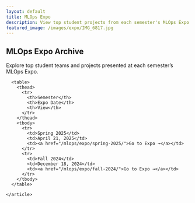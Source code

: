 ```yaml
---
layout: default
title: MLOps Expo
description: View top student projects from each semester's MLOps Expo
featured_image: /images/expo/IMG_6817.jpg
---
```


<section class="hero">
  <div class="hero__image" style="background-image: url({{ page.featured_image | relative_url }})">
    <div class="hero__overlay"></div>
  </div>

  <div class="wrap">
    <h1>MLOps Expo Archive</h1>
    <p>Explore top student teams and projects presented at each semester’s MLOps Expo.</p>
  </div>
</section>

<section class="single">
  <div class="wrap">
    <article class="single-post">

      <table>
        <thead>
          <tr>
            <th>Semester</th>
            <th>Expo Date</th>
            <th>View</th>
          </tr>
        </thead>
        <tbody>
          <tr>
            <td>Spring 2025</td>
            <td>April 21, 2025</td>
            <td><a href="/mlops/expo/spring-2025/">Go to Expo →</a></td>
          </tr>
          <tr>
            <td>Fall 2024</td>
            <td>December 18, 2024</td>
            <td><a href="/mlops/expo/fall-2024/">Go to Expo →</a></td>
          </tr>
        </tbody>
      </table>

    </article>
  </div>
</section>
